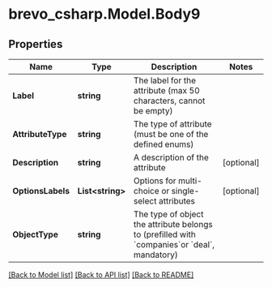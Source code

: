 # brevo_csharp.Model.Body9
## Properties

Name | Type | Description | Notes
------------ | ------------- | ------------- | -------------
**Label** | **string** | The label for the attribute (max 50 characters, cannot be empty) | 
**AttributeType** | **string** | The type of attribute (must be one of the defined enums) | 
**Description** | **string** | A description of the attribute | [optional] 
**OptionsLabels** | **List&lt;string&gt;** | Options for multi-choice or single-select attributes | [optional] 
**ObjectType** | **string** | The type of object the attribute belongs to (prefilled with &#x60;companies&#x60;or &#x60;deal&#x60;, mandatory) | 

[[Back to Model list]](../README.md#documentation-for-models) [[Back to API list]](../README.md#documentation-for-api-endpoints) [[Back to README]](../README.md)

